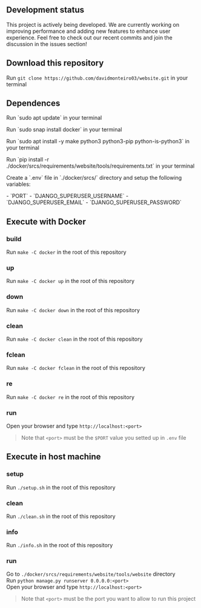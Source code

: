 ## Development status
<p>This project is actively being developed. We are currently working on improving performance and adding new features to enhance user experience. Feel free to check out our recent commits and join the discussion in the issues section!

## Download this repository
Run `git clone https://github.com/davidmonteiro03/website.git` in your terminal

## Dependences
<p>Run `sudo apt update` in your terminal</p>
<p>Run `sudo snap install docker` in your terminal</p>
<p>Run `sudo apt install -y make python3 python3-pip python-is-python3` in your terminal</p>
<p>Run `pip install -r ./docker/srcs/requirements/website/tools/requirements.txt` in your terminal</p>
<p>Create a `.env` file in `./docker/srcs/` directory and setup the following variables:</p>
<p>- `PORT`
- `DJANGO_SUPERUSER_USERNAME`
- `DJANGO_SUPERUSER_EMAIL`
- `DJANGO_SUPERUSER_PASSWORD`</p>

## Execute with Docker
### build
Run `make -C docker` in the root of this repository
### up
Run `make -C docker up` in the root of this repository
### down
Run `make -C docker down` in the root of this repository
### clean
Run `make -C docker clean` in the root of this repository
### fclean
Run `make -C docker fclean` in the root of this repository
### re
Run `make -C docker re` in the root of this repository
### run
Open your browser and type `http://localhost:<port>`<br>
> Note that `<port>` must be the `$PORT` value you setted up in `.env` file

## Execute in host machine
### setup
Run `./setup.sh` in the root of this repository
### clean
Run `./clean.sh` in the root of this repository
### info
Run `./info.sh` in the root of this repository
### run
Go to `./docker/srcs/requirements/website/tools/website` directory<br>
Run `python manage.py runserver 0.0.0.0:<port>`<br>
Open your browser and type `http://localhost:<port>`<br>
> Note that `<port>` must be the port you want to allow to run this project
